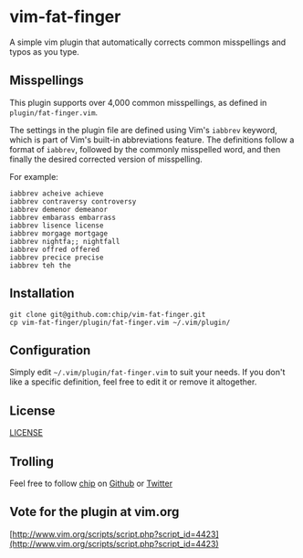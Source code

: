 <meta name="twitter:card" content="summary">
<meta name="twitter:site" content="@chipcastle">
<meta name="twitter:creator" content="@chipcastle">
<meta property="og:url" content="https://github.com/chip/vim-fat-finger">
<meta property="og:title" content="Simple vim plugin for common misspellings and typos">
<meta property="og:description" content="This plugin supports over 4,000 common misspellings, as defined  using Vim's iabbrev keyword, which is part of Vim's built-in abbreviations feature.">
<meta property="og:image" content="http://www.vim.org/images/vim_on_fire.gif">

vim-fat-finger
==============

A simple vim plugin that automatically corrects common misspellings and typos as you type.


## Misspellings

This plugin supports over 4,000 common misspellings, as defined in `plugin/fat-finger.vim`.

The settings in the plugin file are defined using Vim's `iabbrev` keyword, which is part of Vim's built-in 
abbreviations feature.  The definitions follow a format of `iabbrev`, followed by the commonly misspelled word, 
and then finally the desired corrected version of misspelling.

For example:
```
iabbrev acheive achieve
iabbrev contraversy controversy
iabbrev demenor demeanor
iabbrev embarass embarrass
iabbrev lisence license
iabbrev morgage mortgage
iabbrev nightfa;; nightfall
iabbrev offred offered
iabbrev precice precise
iabbrev teh the                                                                                                  
```


## Installation

```
git clone git@github.com:chip/vim-fat-finger.git
cp vim-fat-finger/plugin/fat-finger.vim ~/.vim/plugin/
```


## Configuration

Simply edit `~/.vim/plugin/fat-finger.vim` to suit your needs.  If you don't like a specific definition, feel 
free to edit it or remove it altogether.  


## License

[LICENSE](https://github.com/chip/vim-fat-finger/edit/master/LICENSE.md)


## Trolling

Feel free to follow [chip](http://chipcastle.com) on [Github](https://github.com/chip) or 
[Twitter](https://twitter.com/chipcastle)

## Vote for the plugin at vim.org
[http://www.vim.org/scripts/script.php?script_id=4423](http://www.vim.org/scripts/script.php?script_id=4423)

